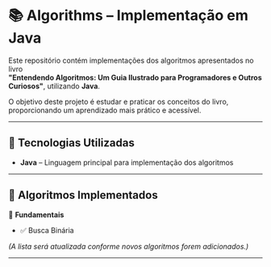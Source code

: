 # 📚 Algorithms – Implementação em Java  

Este repositório contém implementações dos algoritmos apresentados no livro  
**"Entendendo Algoritmos: Um Guia Ilustrado para Programadores e Outros Curiosos"**, utilizando **Java**.  

O objetivo deste projeto é estudar e praticar os conceitos do livro, proporcionando um aprendizado mais prático e acessível.  

---

## 🚀 Tecnologias Utilizadas  
- **Java** – Linguagem principal para implementação dos algoritmos  
---

## 📖 Algoritmos Implementados  
🔹 **Fundamentais**  
- ✅ Busca Binária  


_(A lista será atualizada conforme novos algoritmos forem adicionados.)_  

---


